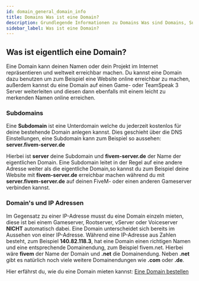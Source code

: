 ```yaml
---
id: domain_general_domain_info
title: Domains Was ist eine Domain?
description: Grundlegende Informationen zu Domains Was sind Domains, Subdomains oder IP Adressen? ZAP-Hosting.com Dokumentationen
sidebar_label: Was ist eine Domain?
---
```



## Was ist eigentlich eine Domain? 

Eine Domain kann deinen Namen oder dein Projekt im Internet repräsentieren und weltweit erreichbar machen. Du kannst eine Domain dazu benutzen um zum Beispiel eine Website online erreichbar zu machen, außerdem kannst du eine Domain auf einen Game- oder TeamSpeak 3 Server weiterleiten und diesen dann ebenfalls mit einem leicht zu merkenden Namen online erreichen.


### Subdomains

Eine **Subdomain** ist eine Unterdomain welche du jederzeit kostenlos für deine bestehende Domain anlegen kannst. Dies geschieht über die DNS Einstellungen, eine Subdomain kann zum Beispiel so aussehen: **server.fivem-server.de**

Hierbei ist **server** deine Subdomain und **fivem-server.de** der Name der eigentlichen Domain. Eine Subdomain leitet in der Regel auf eine andere Adresse weiter als die eigentliche Domain,so kannst du zum Beispiel deine Website mit **fivem-server.de** erreichbar machen während du mit **server.fivem-server.de** auf deinen FiveM- oder einen anderen Gameserver verbinden kannst. 




### Domain's und IP Adressen

Im Gegensatz zu einer IP-Adresse musst du eine Domain einzeln mieten, diese ist bei einem Gameserver, Rootserver, vServer oder Voiceserver **NICHT** automatisch dabei. Eine Domain unterscheidet sich bereits im Aussehen von einer IP-Adresse. Während eine IP-Adresse aus Zahlen besteht, zum Beispiel **140.82.118.3**, hat eine Domain einen richtigen Namen und eine entsprechende Domainendung, zum Beispiel fivem.net. Hierbei wäre **fivem** der Name der Domain und **.net** die Domainendung. Neben **.net** gibt es natürlich noch viele weitere Domainendungen wie **.com** oder **.de**.

Hier erfährst du, wie du eine Domain mieten kannst: [Eine Domain bestellen](domain_order.md)